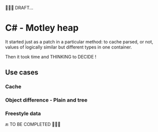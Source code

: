 🚧🚧🚧 DRAFT...

# C# - Motley heap

It started just as a patch in a particular method: to cache parsed, or not, values of logically similar but different types in one container. 

Then it took time and THINKING to DECIDE !


## Use cases

### Cache

### Object difference - Plain and tree

### Freestyle data

🔚  TO BE COMPLETED 🚧🚧🚧
